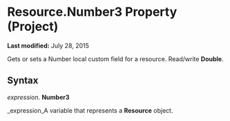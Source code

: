 
# Resource.Number3 Property (Project)

 **Last modified:** July 28, 2015

Gets or sets a Number local custom field for a resource. Read/write  **Double**.

## Syntax

 _expression_. **Number3**

 _expression_A variable that represents a  **Resource** object.

